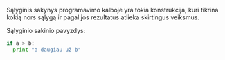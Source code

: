 Sąlyginis sakynys programavimo kalboje yra tokia konstrukcija, kuri tikrina kokią nors sąlygą ir pagal jos rezultatus atlieka skirtingus veiksmus.

Sąlyginio sakinio pavyzdys:

```python
if a > b:
  print "a daugiau už b"



